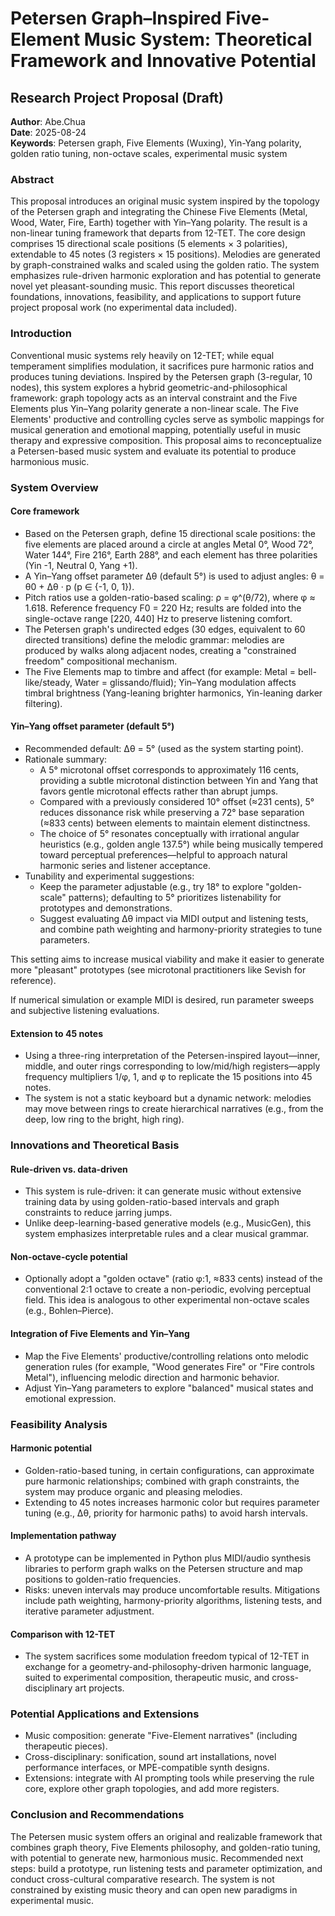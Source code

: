 # Petersen Graph–Inspired Five-Element Music System: Theoretical Framework and Innovative Potential

## Research Project Proposal (Draft)

**Author**: Abe.Chua  
**Date**: 2025-08-24  
**Keywords**: Petersen graph, Five Elements (Wuxing), Yin-Yang polarity, golden ratio tuning, non-octave scales, experimental music system

### Abstract

This proposal introduces an original music system inspired by the topology of the Petersen graph and integrating the Chinese Five Elements (Metal, Wood, Water, Fire, Earth) together with Yin–Yang polarity. The result is a non-linear tuning framework that departs from 12-TET. The core design comprises 15 directional scale positions (5 elements × 3 polarities), extendable to 45 notes (3 registers × 15 positions). Melodies are generated by graph-constrained walks and scaled using the golden ratio. The system emphasizes rule-driven harmonic exploration and has potential to generate novel yet pleasant-sounding music. This report discusses theoretical foundations, innovations, feasibility, and applications to support future project proposal work (no experimental data included).

### Introduction

Conventional music systems rely heavily on 12-TET; while equal temperament simplifies modulation, it sacrifices pure harmonic ratios and produces tuning deviations. Inspired by the Petersen graph (3-regular, 10 nodes), this system explores a hybrid geometric-and-philosophical framework: graph topology acts as an interval constraint and the Five Elements plus Yin–Yang polarity generate a non-linear scale. The Five Elements' productive and controlling cycles serve as symbolic mappings for musical generation and emotional mapping, potentially useful in music therapy and expressive composition. This proposal aims to reconceptualize a Petersen-based music system and evaluate its potential to produce harmonious music.

### System Overview

#### Core framework

- Based on the Petersen graph, define 15 directional scale positions: the five elements are placed around a circle at angles Metal 0°, Wood 72°, Water 144°, Fire 216°, Earth 288°, and each element has three polarities (Yin -1, Neutral 0, Yang +1).
- A Yin–Yang offset parameter Δθ (default 5°) is used to adjust angles: θ = θ0 + Δθ · p (p ∈ {-1, 0, 1}).
- Pitch ratios use a golden-ratio-based scaling: ρ = φ^(θ/72), where φ ≈ 1.618. Reference frequency F0 = 220 Hz; results are folded into the single-octave range [220, 440] Hz to preserve listening comfort.
- The Petersen graph's undirected edges (30 edges, equivalent to 60 directed transitions) define the melodic grammar: melodies are produced by walks along adjacent nodes, creating a "constrained freedom" compositional mechanism.
- The Five Elements map to timbre and affect (for example: Metal = bell-like/steady, Water = glissando/fluid); Yin–Yang modulation affects timbral brightness (Yang-leaning brighter harmonics, Yin-leaning darker filtering).


#### Yin–Yang offset parameter (default 5°)

- Recommended default: Δθ = 5° (used as the system starting point).
- Rationale summary:
  - A 5° microtonal offset corresponds to approximately 116 cents, providing a subtle microtonal distinction between Yin and Yang that favors gentle microtonal effects rather than abrupt jumps.
  - Compared with a previously considered 10° offset (≈231 cents), 5° reduces dissonance risk while preserving a 72° base separation (≈833 cents) between elements to maintain element distinctness.
  - The choice of 5° resonates conceptually with irrational angular heuristics (e.g., golden angle 137.5°) while being musically tempered toward perceptual preferences—helpful to approach natural harmonic series and listener acceptance.
- Tunability and experimental suggestions:
  - Keep the parameter adjustable (e.g., try 18° to explore "golden-scale" patterns); defaulting to 5° prioritizes listenability for prototypes and demonstrations.
  - Suggest evaluating Δθ impact via MIDI output and listening tests, and combine path weighting and harmony-priority strategies to tune parameters.

This setting aims to increase musical viability and make it easier to generate more "pleasant" prototypes (see microtonal practitioners like Sevish for reference).

If numerical simulation or example MIDI is desired, run parameter sweeps and subjective listening evaluations.

#### Extension to 45 notes

- Using a three-ring interpretation of the Petersen-inspired layout—inner, middle, and outer rings corresponding to low/mid/high registers—apply frequency multipliers 1/φ, 1, and φ to replicate the 15 positions into 45 notes.
- The system is not a static keyboard but a dynamic network: melodies may move between rings to create hierarchical narratives (e.g., from the deep, low ring to the bright, high ring).


### Innovations and Theoretical Basis

#### Rule-driven vs. data-driven

- This system is rule-driven: it can generate music without extensive training data by using golden-ratio-based intervals and graph constraints to reduce jarring jumps.
- Unlike deep-learning-based generative models (e.g., MusicGen), this system emphasizes interpretable rules and a clear musical grammar.

#### Non-octave-cycle potential

- Optionally adopt a "golden octave" (ratio φ:1, ≈833 cents) instead of the conventional 2:1 octave to create a non-periodic, evolving perceptual field. This idea is analogous to other experimental non-octave scales (e.g., Bohlen–Pierce).

#### Integration of Five Elements and Yin–Yang

- Map the Five Elements' productive/controlling relations onto melodic generation rules (for example, "Wood generates Fire" or "Fire controls Metal"), influencing melodic direction and harmonic behavior.
- Adjust Yin–Yang parameters to explore "balanced" musical states and emotional expression.


### Feasibility Analysis

#### Harmonic potential

- Golden-ratio-based tuning, in certain configurations, can approximate pure harmonic relationships; combined with graph constraints, the system may produce organic and pleasing melodies.
- Extending to 45 notes increases harmonic color but requires parameter tuning (e.g., Δθ, priority for harmonic paths) to avoid harsh intervals.

#### Implementation pathway

- A prototype can be implemented in Python plus MIDI/audio synthesis libraries to perform graph walks on the Petersen structure and map positions to golden-ratio frequencies.
- Risks: uneven intervals may produce uncomfortable results. Mitigations include path weighting, harmony-priority algorithms, listening tests, and iterative parameter adjustment.

#### Comparison with 12-TET

- The system sacrifices some modulation freedom typical of 12-TET in exchange for a geometry-and-philosophy-driven harmonic language, suited to experimental composition, therapeutic music, and cross-disciplinary art projects.


### Potential Applications and Extensions

- Music composition: generate "Five-Element narratives" (including therapeutic pieces).
- Cross-disciplinary: sonification, sound art installations, novel performance interfaces, or MPE-compatible synth designs.
- Extensions: integrate with AI prompting tools while preserving the rule core, explore other graph topologies, and add more registers.


### Conclusion and Recommendations

The Petersen music system offers an original and realizable framework that combines graph theory, Five Elements philosophy, and golden-ratio tuning, with potential to generate new, harmonious music. Recommended next steps: build a prototype, run listening tests and parameter optimization, and conduct cross-cultural comparative research. The system is not constrained by existing music theory and can open new paradigms in experimental music.
